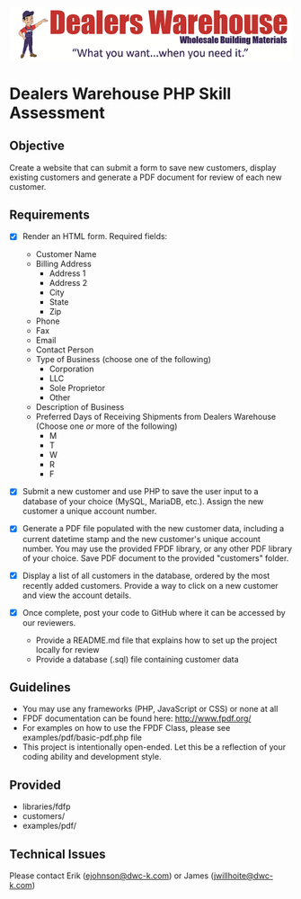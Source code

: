 ![Logo](/examples/pdf/images/dwc_web_header_resized.png)

# Dealers Warehouse PHP Skill Assessment

## Objective
Create a website that can submit a form to save new customers, display existing customers and generate a PDF document for review of each new customer.

## Requirements
- [x] Render an HTML form. Required fields:
	- Customer Name
	- Billing Address
	  * Address 1
	  * Address 2
	  * City
	  * State
	  * Zip
	 - Phone
	 - Fax
	 - Email
	 - Contact Person
	 - Type of Business (choose one of the following)
	   * Corporation
	   * LLC
	   * Sole Proprietor
	   * Other
	 - Description of Business
	 - Preferred Days of Receiving Shipments from Dealers Warehouse (Choose one *or* more of the following)
	   * M
	   * T
	   * W
	   * R
	   * F
	   
- [x] Submit a new customer and use PHP to save the user input to a database of your choice (MySQL, MariaDB, etc.). Assign the new customer a unique account number. 

- [x] Generate a PDF file populated with the new customer data, including a current datetime stamp and the new customer's unique account number. You may use the provided FPDF library, or any other PDF library of your choice. Save PDF document to the provided "customers" folder.
	
- [x] Display a list of all customers in the database, ordered by the most recently added customers. Provide a way to click on a new customer and view the account details.

- [x] Once complete, post your code to GitHub where it can be accessed by our reviewers.
	- Provide a README.md file that explains how to set up the project locally for review
	- Provide a database (.sql) file containing customer data

## Guidelines
- You may use any frameworks (PHP, JavaScript or CSS) or none at all
- FPDF documentation can be found here: http://www.fpdf.org/
- For examples on how to use the FPDF Class, please see examples/pdf/basic-pdf.php file
- This project is intentionally open-ended. Let this be a reflection of your coding ability and development style.

## Provided
- libraries/fdfp
- customers/
- examples/pdf/

## Technical Issues
Please contact Erik (ejohnson@dwc-k.com) or James (jwillhoite@dwc-k.com)
